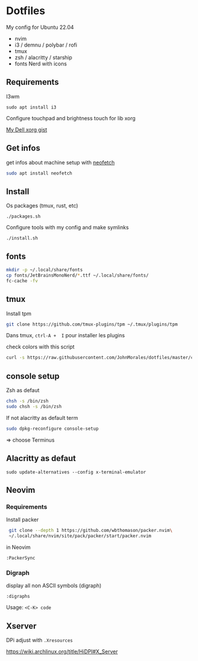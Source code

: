 # Dotfiles

My config for Ubuntu 22.04

* nvim 
* i3 / demnu / polybar / rofi
* tmux 
* zsh / alacritty / starship
* fonts Nerd with icons


## Requirements 


I3wm

```
sudo apt install i3
```

Configure touchpad and brightness touch for lib xorg

[My Dell xorg gist](https://gist.github.com/jrollin/1208610469474c4315a1f9d6c3e1da8c)


## Get infos 

get infos about machine setup with [neofetch](https://github.com/dylanaraps/neofetch)

```Bash
sudo apt install neofetch
```

## Install 

Os packages (tmux, rust, etc)

```
./packages.sh
```

Configure tools with my config and make symlinks 

```
./install.sh
```

## fonts


```Bash
mkdir -p ~/.local/share/fonts
cp fonts/JetBrainsMonoNerd/*.ttf ~/.local/share/fonts/ 
fc-cache -fv
```

## tmux

Install tpm 

```Bash
git clone https://github.com/tmux-plugins/tpm ~/.tmux/plugins/tpm
```

Dans tmux,  `ctrl-A +  I` pour installer les plugins  


check colors with this script 

```Bash
curl -s https://raw.githubusercontent.com/JohnMorales/dotfiles/master/colors/24-bit-color.sh | bash
```




## console setup

Zsh as defaut 

```Bash
chsh -s /bin/zsh
sudo chsh -s /bin/zsh
```


If not alacritty as default term 

```Bash
sudo dpkg-reconfigure console-setup
```
=> choose Terminus


## Alacritty as defaut

```
sudo update-alternatives --config x-terminal-emulator
```



## Neovim 

### Requirements

Install packer

```Bash
 git clone --depth 1 https://github.com/wbthomason/packer.nvim\
 ~/.local/share/nvim/site/pack/packer/start/packer.nvim

```

in Neovim

```vim
:PackerSync
```


### Digraph

display all non ASCII symbols (digraph)

```
:digraphs
```

Usage:  `<C-K> code`

## Xserver

DPi adjust with `.Xresources`  

https://wiki.archlinux.org/title/HiDPI#X_Server

